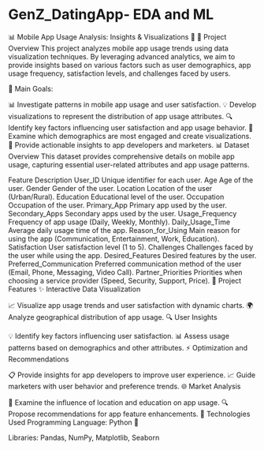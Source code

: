 # GenZ_DatingApp- EDA and  ML
📊 Mobile App Usage Analysis: Insights & Visualizations 📱
🏢 Project Overview
This project analyzes mobile app usage trends using data visualization techniques. By leveraging advanced analytics, we aim to provide insights based on various factors such as user demographics, app usage frequency, satisfaction levels, and challenges faced by users.

🎯 Main Goals:

📊 Investigate patterns in mobile app usage and user satisfaction.
💡 Develop visualizations to represent the distribution of app usage attributes.
🔍 Identify key factors influencing user satisfaction and app usage behavior.
👥 Examine which demographics are most engaged and create visualizations.
📅 Provide actionable insights to app developers and marketers.
📊 Dataset Overview
This dataset provides comprehensive details on mobile app usage, capturing essential user-related attributes and app usage patterns.

Feature	Description
User_ID	Unique identifier for each user.
Age	Age of the user.
Gender	Gender of the user.
Location	Location of the user (Urban/Rural).
Education	Educational level of the user.
Occupation	Occupation of the user.
Primary_App	Primary app used by the user.
Secondary_Apps	Secondary apps used by the user.
Usage_Frequency	Frequency of app usage (Daily, Weekly, Monthly).
Daily_Usage_Time	Average daily usage time of the app.
Reason_for_Using	Main reason for using the app (Communication, Entertainment, Work, Education).
Satisfaction	User satisfaction level (1 to 5).
Challenges	Challenges faced by the user while using the app.
Desired_Features	Desired features by the user.
Preferred_Communication	Preferred communication method of the user (Email, Phone, Messaging, Video Call).
Partner_Priorities	Priorities when choosing a service provider (Speed, Security, Support, Price).
🎨 Project Features
✨ Interactive Data Visualization

📈 Visualize app usage trends and user satisfaction with dynamic charts.
🌍 Analyze geographical distribution of app usage.
🔍 User Insights

💡 Identify key factors influencing user satisfaction.
📊 Assess usage patterns based on demographics and other attributes.
⚡ Optimization and Recommendations

📋 Provide insights for app developers to improve user experience.
📈 Guide marketers with user behavior and preference trends.
🌐 Market Analysis

🧐 Examine the influence of location and education on app usage.
🔍 Propose recommendations for app feature enhancements.
🔧 Technologies Used
Programming Language: Python 🐍

Libraries: Pandas, NumPy, Matplotlib, Seaborn
